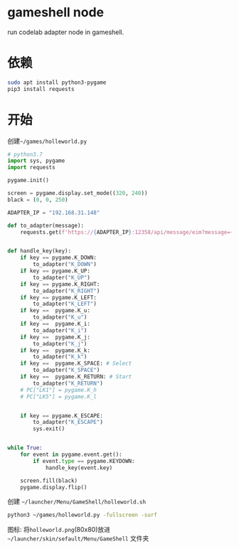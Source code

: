 # gameshell node

run codelab adapter node in gameshell.

# 依赖

```bash
sudo apt install python3-pygame
pip3 install requests
```

# 开始

创建`~/games/holleworld.py`

```python
# python3.7
import sys, pygame
import requests

pygame.init()

screen = pygame.display.set_mode((320, 240))
black = (0, 0, 250)

ADAPTER_IP = "192.168.31.148"

def to_adapter(message):
    requests.get(f'https://{ADAPTER_IP}:12358/api/message/eim?message={message}', verify=False)


def handle_key(key):
    if key == pygame.K_DOWN:
        to_adapter("K_DOWN")
    if key == pygame.K_UP:
        to_adapter("K_UP")
    if key == pygame.K_RIGHT:
        to_adapter("K_RIGHT")
    if key == pygame.K_LEFT:
        to_adapter("K_LEFT")
    if key ==  pygame.K_u:
        to_adapter("K_u")
    if key ==  pygame.K_i:
        to_adapter("K_i")
    if key ==  pygame.K_j:
        to_adapter("K_j")
    if key ==  pygame.K_k:
        to_adapter("K_k")
    if key ==  pygame.K_SPACE: # Select
        to_adapter("K_SPACE")
    if key ==  pygame.K_RETURN: # Start
        to_adapter("K_RETURN")
    # PC["LK1"] = pygame.K_h
    # PC["LK5"] = pygame.K_l


    if key == pygame.K_ESCAPE:
        to_adapter("K_ESCAPE")
        sys.exit()


while True:
    for event in pygame.event.get():
        if event.type == pygame.KEYDOWN:
            handle_key(event.key)

    screen.fill(black)
    pygame.display.flip()
```

创建 `~/launcher/Menu/GameShell/holleworld.sh`

```bash
python3 ~/games/holleworld.py -fullscreen -surf
```

图标: 将`holleworld.png`(80x80)放进 `~/launcher/skin/sefault/Menu/GameShell` 文件夹
